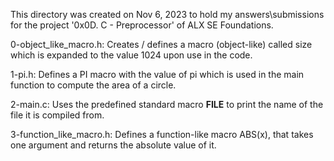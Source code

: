 This directory was created on Nov 6, 2023 to hold my answers\submissions
for the project '0x0D. C - Preprocessor' of ALX SE Foundations.

0-object_like_macro.h: Creates / defines a macro (object-like) called size which
is expanded to the value 1024 upon use in the code.

1-pi.h: Defines a PI macro with the value of pi which is used in the main
function to compute the area of a circle.

2-main.c: Uses the predefined standard macro __FILE__ to print the name of
the file it is compiled from.

3-function_like_macro.h: Defines a function-like macro ABS(x), that takes one
argument and returns the absolute value of it.
